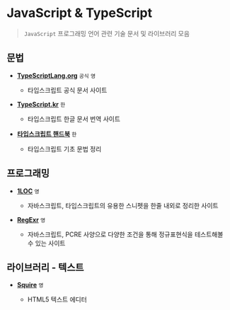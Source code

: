 # JavaScript & TypeScript

> `JavaScript` 프로그래밍 언어 관련 기술 문서 및 라이브러리 모음

## 문법

- **[TypeScriptLang.org](https://www.typescriptlang.org)** `공식` `영`

  - 타입스크립트 공식 문서 사이트

- **[TypeScript.kr](https://typescript-kr.github.io)** `한`

  - 타입스크립트 한글 문서 번역 사이트

- **[타입스크립트 핸드북](https://joshua1988.github.io/ts)** `한`

  - 타입스크립트 기초 문법 정리

## 프로그래밍

- **[1LOC](https://1loc.dev)** `영`

  - 자바스크립트, 타입스크립트의 유용한 스니펫을 한줄 내외로 정리한 사이트

- **[RegExr](https://regexr.com)** `영`

  - 자바스크립트, PCRE 사양으로 다양한 조건을 통해 정규표현식을 테스트해볼 수 있는 사이트

## 라이브러리 - 텍스트

- **[Squire](https://github.com/neilj/Squire)** `영`

  - HTML5 텍스트 에디터
